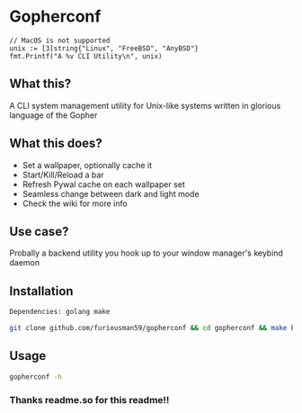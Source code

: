 
# Gopherconf
    // MacOS is not supported
    unix := [3]string{"Linux", "FreeBSD", "AnyBSD"}
    fmt.Printf("A %v CLI Utility\n", unix)
## What this?

A CLI system management utility for Unix-like systems written in glorious language of the Gopher

## What this does?
- Set a wallpaper, optionally cache it
- Start/Kill/Reload a bar
- Refresh Pywal cache on each wallpaper set
- Seamless change between dark and light mode
- Check the wiki for more info

## Use case?
Probally a backend utility you hook up to your window manager's keybind daemon


## Installation
```bash
Dependencies: golang make
```

```bash
git clone github.com/furiousman59/gopherconf && cd gopherconf && make build && sudo make install
```

## Usage

```bash
gopherconf -h
```

### Thanks readme.so for this readme!!
